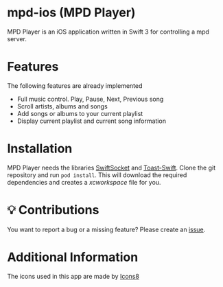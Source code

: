 # mpd-ios (MPD Player)
MPD Player is an iOS application written in Swift 3 for controlling a mpd server.

# Features
The following features are already implemented
* Full music control. Play, Pause, Next, Previous song
* Scroll artists, albums and songs
* Add songs or albums to your current playlist
* Display current playlist and current song information

# Installation
MPD Player needs the libraries [SwiftSocket](https://github.com/swiftsocket/SwiftSocket) and [Toast-Swift](https://github.com/scalessec/Toast-Swift).
Clone the git repository and run `pod install`. This will download the required dependencies and creates a _xcworkspace_ file for you.

# :bulb: Contributions
You want to report a bug or a missing feature? Please create an [issue](https://github.com/jpaffrath/mpd-ios/issues).

# Additional Information
The icons used in this app are made by [Icons8](https://icons8.com)